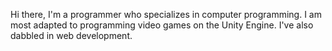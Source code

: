 Hi there, I'm a programmer who specializes in computer programming.
I am most adapted to programming video games on the Unity Engine.
I've also dabbled in web development.
